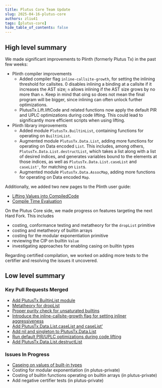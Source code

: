 ```yaml
---
title: Plutus Core Team Update
slug: 2025-04-16-plutus-core
authors: zliu41
tags: [plutus-core]
hide_table_of_contents: false
---
```


## High level summary

We made significant improvements to Plinth (formerly Plutus Tx) in the past few weeks:

- Plinth compiler improvements
  - Added compiler flag `inline-callsite-growth`, for setting the inlining threshold for callsites.
    0 disables inlining a binding at a callsite if it increases the AST size; `n` allows inlining if the AST size grows by no more than `n`.
    Keep in mind that oing so does not mean the final program will be bigger, since inlining can often unlock further optimizations.
  - PlutusTx.Lift.liftCode and related functions now apply the default PIR and UPLC optimizations during code lifting.
    This could lead to significantly more efficient scripts when using lifting.
- Plinth library improvements
  - Added module `PlutusTx.BuiltinList`, containing functions for operating on `BuiltinList`.
  - Augmented module `PlutusTx.Data.List`, adding more functions for operating on Data encoded `List`.
    This includes, among others, `PlutusTx.Data.List.destructList`, which takes a list along with a list of desired indices, and generates variables bound to the elements at those indices, as well as `PlutusTx.Data.List.caseList` and `caseList'`, for matching on `List`s.
  - Augmented module `PlutusTx.Data.AssocMap`, adding more functions for operating on Data encoded `Map`.

Additionally, we added two new pages to the Plinth user guide:
- [Lifting Values into CompiledCode](https://plutus.cardano.intersectmbo.org/docs/using-plinth/lifting)
- [Compile Time Evaluation](https://plutus.cardano.intersectmbo.org/docs/working-with-scripts/compile-time-evaluation)

On the Plutus Core side, we made progress on features targeting the next Hard Fork.
This includes
- costing, conformance testing and metatheory for the `dropList` primitive
- costing and metatheory of builtin arrays
- costing for the modular exponentiation primitive
- reviewing the CIP on builtin `Value`
- investigating approaches for enabling casing on builtin types

Regarding certified compilation, we worked on adding more tests to the certifier and resolving the issues it uncovered.

## Low level summary

### Key Pull Requests Merged
- [Add PlutusTx.BuiltinList module](https://github.com/IntersectMBO/plutus/pull/7031)
- [Metatheory for dropList](https://github.com/IntersectMBO/plutus/pull/7017)
- [Proper purity check for unsaturated builtins](https://github.com/IntersectMBO/plutus/pull/6974)
- [Introduce the inline-callsite-growth flag for setting inliner aggressiveness](https://github.com/IntersectMBO/plutus/pull/6982)
- [Add PlutusTx.Data.List.caseList and caseList'](https://github.com/IntersectMBO/plutus/pull/6997)
- [Add nil and singleton to PlutusTx.Data.List](https://github.com/IntersectMBO/plutus/pull/6992)
- [Run default PIR/UPLC optimizations during code lifting](https://github.com/IntersectMBO/plutus/pull/6978)
- [Add PlutusTx.Data.List.destructList](https://github.com/IntersectMBO/plutus/pull/6945)

### Issues In Progress

- [Caseing on values of built-in types](https://github.com/IntersectMBO/plutus/issues/6602)
- Costing for modular exponentiation (in plutus-private)
- Costing of builtin functions operating on builtin arrays (in plutus-private)
- Add negative certifier tests (in plutus-private)
